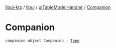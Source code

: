 [libui-ktx](../../index.md) / [libui](../index.md) / [uiTableModelHandler](index.md) / [Companion](./-companion.md)

# Companion

`companion object Companion : `[`Type`](../../kotlinx.cinterop/-c-struct-var/-type/index.md)